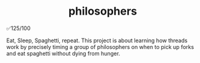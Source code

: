 <h1 align="center">
 philosophers
</h1>

✅125/100

Eat, Sleep, Spaghetti, repeat. This project is about learning how threads work by precisely timing a group of philosophers on when to pick up forks and eat spaghetti without dying from hunger.
